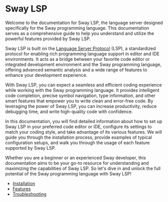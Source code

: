 # Sway LSP

Welcome to the documentation for Sway LSP, the language server designed specifically for the Sway programming language. This documentation serves as a comprehensive guide to help you understand and utilize the powerful features provided by Sway LSP.

Sway LSP is built on the [Language Server Protocol](https://microsoft.github.io/language-server-protocol/) (LSP), a standardized protocol for enabling rich programming language support in editor and IDE environments. It acts as a bridge between your favorite code editor or integrated development environment and the Sway programming language, offering advanced semantic analysis and a wide range of features to enhance your development experience.

With Sway LSP, you can expect a seamless and efficient coding experience while working with the Sway programming language. It provides intelligent code completion, precise symbol navigation, type information, and other smart features that empower you to write clean and error-free code. By leveraging the power of Sway LSP, you can increase productivity, reduce debugging time, and write high-quality code with confidence.

In this documentation, you will find detailed information about how to set up Sway LSP in your preferred code editor or IDE, configure its settings to match your coding style, and take advantage of its various features. We will guide you through the installation process, provide examples of typical configuration setups, and walk you through the usage of each feature supported by Sway LSP.

Whether you are a beginner or an experienced Sway developer, this documentation aims to be your go-to resource for understanding and maximizing the capabilities of Sway LSP. So let's dive in and unlock the full potential of the Sway programming language with Sway LSP!

- [Installation](./installation.md)
- [Features](./features.md)
- [Troubleshooting](./troubleshooting.md)
